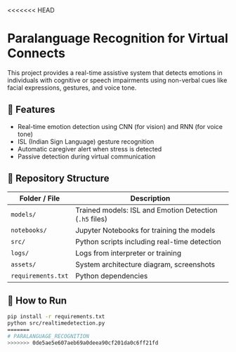 <<<<<<< HEAD
# Paralanguage Recognition for Virtual Connects

This project provides a real-time assistive system that detects emotions in individuals with cognitive or speech impairments using non-verbal cues like facial expressions, gestures, and voice tone.

## 🧠 Features
- Real-time emotion detection using CNN (for vision) and RNN (for voice tone)
- ISL (Indian Sign Language) gesture recognition
- Automatic caregiver alert when stress is detected
- Passive detection during virtual communication

## 📁 Repository Structure

| Folder / File | Description |
|---------------|-------------|
| `models/` | Trained models: ISL and Emotion Detection (`.h5` files) |
| `notebooks/` | Jupyter Notebooks for training the models |
| `src/` | Python scripts including real-time detection |
| `logs/` | Logs from interpreter or training |
| `assets/` | System architecture diagram, screenshots |
| `requirements.txt` | Python dependencies |

## 🚀 How to Run

```bash
pip install -r requirements.txt
python src/realtimedetection.py
=======
# PARALANGUAGE_RECOGNITION
>>>>>>> 0de5ae5e607aeb69a0deea90cf201da0c6ff21fd
